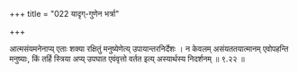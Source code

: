 +++
title = "022 यादृग्-गुणेन भर्त्रा"

+++

आत्मसंयमनेनाप्य् एताः शक्या रक्षितुं मनुष्येणेत्य् उपायान्तरनिर्देशः । न केवलम् असंयततयात्मानम् एवोपहन्ति मनुष्याः, किं तर्हि स्त्रिया अप्य् उपघात एवंवृत्तो वर्तत इत्य् अस्यार्थस्य निदर्शनम् ॥ ९.२२ ॥